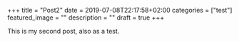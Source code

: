 +++
title =  "Post2"
date = 2019-07-08T22:17:58+02:00
categories = ["test"]
featured_image = ""
description = ""
draft = true
+++

This is my second post, also as a test.
